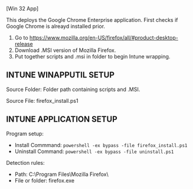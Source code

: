[Win 32 App]

This deploys the Google Chrome Enterprise application. First checks if Google Chrome is alreayd installed prior.   
1. Go to https://www.mozilla.org/en-US/firefox/all/#product-desktop-release 
2. Download .MSI version of Mozilla Firefox. 
3. Put together scripts and .msi in folder to begin Intune wrapping.

**INTUNE WINAPPUTIL SETUP**
---------------------
Source Folder: Folder path containing scripts and .MSI. 

Source File: firefox_install.ps1

**INTUNE APPLICATION SETUP**
----------------------------
Program setup:
- Install Commmand: ```powershell -ex bypass -file firefox_install.ps1```
- Uninstall Command: ```powershell -ex bypass -file uninstall.ps1``` 

Detection rules:
- Path: C:\Program Files\Mozilla Firefox\
- File or folder: firefox.exe




